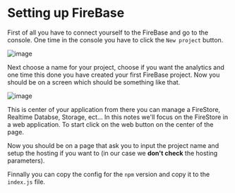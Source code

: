 # Setting up FireBase

First of all you have to connect yourself to the FireBase and go to the console. One time in the console you have to click the ```New project``` button.

![image](https://user-images.githubusercontent.com/73474137/165373967-7075c4e9-fe7a-4fe1-b7c3-e8523e6c11f1.png)

Next choose a name for your project, choose if you want the analytics and one time this done you have created your first FireBase project. Now you should be on a screen
which should be something like that.

![image](https://user-images.githubusercontent.com/73474137/165374441-17bfba6e-157e-4de7-8e19-6bafae9b2b4e.png)

This is center of your application from there you can manage a FireStore, Realtime Databse, Storage, ect... In this notes we'll focus on the FireStore in a web application.
To start click on the web button on the center of the page.

Now you should be on a page that ask you to input the project name and setup the hosting if you want to (in our case we **don't check** the hosting parameters). 

Finnally you can copy the config for the ```npm``` version and copy it to the ```index.js``` file.
